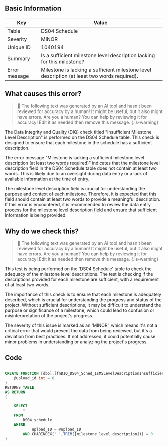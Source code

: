 ## Basic Information
| Key         | Value          |
|-------------|----------------|
| Table       | DS04 Schedule |
| Severity    | MINOR |
| Unique ID   | 1040194   |
| Summary     | Is a sufficient milestone level description lacking for this milestone? |
| Error message | Milestone is lacking a sufficient milestone level description (at least two words required). |

## What causes this error?

> :robot: The following text was generated by an AI tool and hasn't been reviewed for accuracy by a human! It might be useful, but it also might have errors. Are you a human? You can help by reviewing it for accuracy! Edit it as needed then remove this message.
{.is-warning}

The Data Integrity and Quality (DIQ) check titled "Insufficient Milestone Level Description" is performed on the DS04 Schedule table. This check is designed to ensure that each milestone in the schedule has a sufficient description. 

The error message "Milestone is lacking a sufficient milestone level description (at least two words required)" indicates that the milestone level description field in the DS04 Schedule table does not contain at least two words. This is likely due to an oversight during data entry or a lack of available information at the time of entry.

The milestone level description field is crucial for understanding the purpose and context of each milestone. Therefore, it is expected that this field should contain at least two words to provide a meaningful description. If this error is encountered, it is recommended to review the data entry process for the milestone level description field and ensure that sufficient information is being provided.
## Why do we check this?

> :robot: The following text was generated by an AI tool and hasn't been reviewed for accuracy by a human! It might be useful, but it also might have errors. Are you a human? You can help by reviewing it for accuracy! Edit it as needed then remove this message.
{.is-warning}

This test is being performed on the 'DS04 Schedule' table to check the adequacy of the milestone level descriptions. The test is checking if the descriptions provided for each milestone are sufficient, with a requirement of at least two words. 

The importance of this check is to ensure that each milestone is adequately described, which is crucial for understanding the progress and status of the project. Without sufficient descriptions, it may be difficult to understand the purpose or significance of a milestone, which could lead to confusion or misinterpretation of the project's progress. 

The severity of this issue is marked as an 'MINOR', which means it's not a critical error that would prevent the data from being reviewed, but it's a deviation from best practices. If not addressed, it could potentially cause minor problems in understanding or analyzing the project's progress.
## Code

```sql

CREATE FUNCTION [dbo].[fnDIQ_DS04_Sched_IsMSLevelDescriptionInsufficient] (
	@upload_id int = 0
)
RETURNS TABLE
AS RETURN
(
	
	SELECT 
		*
	FROM
		DS04_schedule
	WHERE
			upload_ID = @upload_ID
		AND CHARINDEX(' ',TRIM([milestone_level_description])) = 0
)
```
